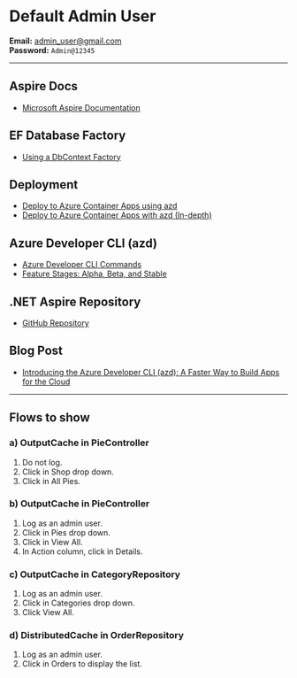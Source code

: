 # Default Admin User
**Email:** admin_user@gmail.com  
**Password:** `Admin@12345`

---

## Aspire Docs
- [Microsoft Aspire Documentation](https://learn.microsoft.com/en-us/dotnet/aspire/)

## EF Database Factory
- [Using a DbContext Factory](https://learn.microsoft.com/en-us/ef/core/dbcontext-configuration/#use-a-dbcontext-factory)

## Deployment
- [Deploy to Azure Container Apps using azd](https://learn.microsoft.com/en-us/dotnet/aspire/deployment/azure/aca-deployment)
- [Deploy to Azure Container Apps with azd (In-depth)](https://learn.microsoft.com/en-us/dotnet/aspire/deployment/azure/aca-deployment-azd-in-depth?tabs=windows)

## Azure Developer CLI (azd)
- [Azure Developer CLI Commands](https://learn.microsoft.com/en-us/azure/developer/azure-developer-cli/reference)
- [Feature Stages: Alpha, Beta, and Stable](https://github.com/Azure/azure-dev/blob/main/cli/azd/docs/feature-stages.md)

## .NET Aspire Repository
- [GitHub Repository](https://github.com/dotnet/aspire/pulls)

## Blog Post
- [Introducing the Azure Developer CLI (azd): A Faster Way to Build Apps for the Cloud](https://devblogs.microsoft.com/azure-sdk/introducing-the-azure-developer-cli-a-faster-way-to-build-apps-for-the-cloud/?ocid=AID754288&wt.mc_id=azfr-c9-scottha,CFID0730)

---

## Flows to show

### a) OutputCache in PieController
1. Do not log.
2. Click in Shop drop down.
3. Click in All Pies.

### b) OutputCache in PieController
1. Log as an admin user.
2. Click in Pies drop down.
3. Click in View All.
4. In Action column, click in Details.

### c) OutputCache in CategoryRepository
1. Log as an admin user.
2. Click in Categories drop down.
3. Click View All.

### d) DistributedCache in OrderRepository
1. Log as an admin user.
2. Click in Orders to display the list.

